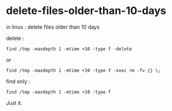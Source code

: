 # delete-files-older-than-10-days
in linux : delete files older than 10 days

delete :
```
find /tmp -maxdepth 1 -mtime +10 -type f -delete
```
or
```
find /tmp -maxdepth 1 -mtime +10 -type f -exec rm -fv {} \;
```

find only :
```
find /tmp -maxdepth 1 -mtime +10 -type f
```
Just it.
